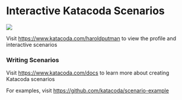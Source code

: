# Interactive Katacoda Scenarios

[![](http://shields.katacoda.com/katacoda/haroldputman/count.svg)](https://www.katacoda.com/haroldputman "Get your profile on Katacoda.com")

Visit https://www.katacoda.com/haroldputman to view the profile and interactive scenarios

### Writing Scenarios
Visit https://www.katacoda.com/docs to learn more about creating Katacoda scenarios

For examples, visit https://github.com/katacoda/scenario-example
